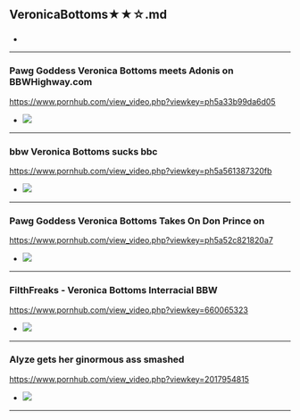 ## VeronicaBottoms★★☆.md
### 

- ![]()
---
### Pawg Goddess Veronica Bottoms meets Adonis on BBWHighway.com
https://www.pornhub.com/view_video.php?viewkey=ph5a33b99da6d05
- ![](https://ci.phncdn.com/videos/201712/15/145558272/original/(m=ecuKGgaaaa)(mh=eJQQSDl63i7ZDLyR)9.jpg)
---
### bbw Veronica Bottoms sucks bbc
https://www.pornhub.com/view_video.php?viewkey=ph5a561387320fb
- ![](https://ci.phncdn.com/videos/201801/10/149457582/original/(m=ecuKGgaaaa)(mh=q8h8JDbFg8461Gtq)6.jpg)
---
### Pawg Goddess Veronica Bottoms Takes On Don Prince on
https://www.pornhub.com/view_video.php?viewkey=ph5a52c821820a7
- ![](https://ci.phncdn.com/videos/201801/08/149081742/original/(m=ecuKGgaaaa)(mh=LDI3FmKk4-Z0ENef)4.jpg)
---
### FilthFreaks - Veronica Bottoms Interracial BBW
https://www.pornhub.com/view_video.php?viewkey=660065323
- ![](https://ci.phncdn.com/videos/201411/13/34711461/original/(m=ecuKGgaaaa)(mh=nhdFPdlrdiV9RxyU)9.jpg)
---
### Alyze gets her ginormous ass smashed
https://www.pornhub.com/view_video.php?viewkey=2017954815
- ![](https://ci.phncdn.com/videos/201107/19/4032187/original/(m=ecuKGgaaaa)(mh=y9A5qD31IdPqPyjr)8.jpg)
---
